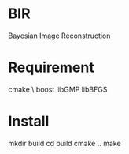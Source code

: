 # BIR
Bayesian Image Reconstruction

# Requirement
cmake \\
boost
libGMP
libBFGS

# Install
mkdir build
cd build
cmake ..
make


